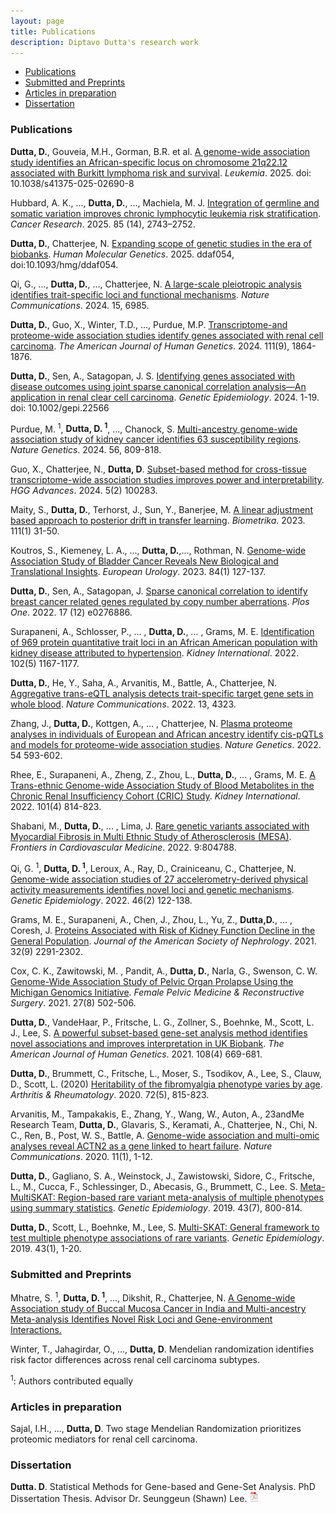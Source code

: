 ```yaml
---
layout: page
title: Publications
description: Diptavo Dutta's research work
---
```


<div class="navbar">
    <div class="navbar-inner">
        <ul class="nav">
            <li><a href="#articles">Publications</a></li>
            <li><a href="#submitted">Submitted and Preprints </a></li>
            <li><a href="#Working">Articles in preparation</a></li>            
            <li><a href="#dissertation">Dissertation</a></li>
        </ul>
    </div>
</div>


### <a name="articles"></a> Publications

**Dutta, D.**, Gouveia, M.H., Gorman, B.R. et al. [A genome-wide association study identifies an African-specific locus on chromosome 21q22.12 associated with Burkitt lymphoma risk and survival](https://www.nature.com/articles/s41375-025-02690-8). *Leukemia*. 2025. doi: 10.1038/s41375-025-02690-8

Hubbard, A. K., ..., **Dutta, D.**, ..., Machiela, M. J. [Integration of germline and somatic variation improves chronic lymphocytic leukemia risk stratification](https://aacrjournals.org/cancerres/article-abstract/85/14/2743/763447/Integration-of-Germline-and-Somatic-Variation). *Cancer Research*. 2025. 85 (14), 2743–2752.

**Dutta, D.**, Chatterjee, N. [Expanding scope of genetic studies in the era of biobanks](https://academic.oup.com/hmg/advance-article-abstract/doi/10.1093/hmg/ddaf054/8123646). *Human Molecular Genetics*. 2025.  ddaf054, doi:10.1093/hmg/ddaf054.

Qi, G., ..., **Dutta, D.**, ..., Chatterjee, N. [A large-scale pleiotropic analysis identifies trait-specific loci and functional mechanisms](https://www.nature.com/articles/s41467-024-51075-5). *Nature Communications*. 2024. 15, 6985.

**Dutta, D.**, Guo, X., Winter, T.D., ..., Purdue, M.P. [Transcriptome-and proteome-wide association studies identify genes associated with renal cell carcinoma](https://www.cell.com/ajhg/fulltext/S0002-9297(24)00256-8). *The American Journal of Human Genetics*. 2024. 111(9), 1864-1876.

**Dutta, D.**, Sen, A., Satagopan, J. S. [Identifying genes associated with disease outcomes using joint sparse canonical correlation analysis—An application in renal clear cell carcinoma](https://onlinelibrary.wiley.com/doi/full/10.1002/gepi.22566). *Genetic Epidemiology*. 2024. 1-19. doi: 10.1002/gepi.22566


Purdue, M. <sup> 1</sup>, **Dutta, D.<sup> 1</sup>**, ..., Chanock, S. [Multi-ancestry genome-wide association study of kidney cancer identifies 63 susceptibility regions](https://www.nature.com/articles/s41588-024-01725-7). *Nature Genetics*. 2024. 56, 809-818.

Guo, X., Chatterjee, N., **Dutta, D**. [Subset-based method for cross-tissue transcriptome-wide association studies improves power and interpretability](https://doi.org/10.1016/j.xhgg.2024.100283). *HGG Advances*. 2024. 5(2) 100283.

Maity, S., **Dutta, D.**, Terhorst, J., Sun, Y., Banerjee, M. [A linear adjustment based approach to posterior drift in transfer learning](https://academic.oup.com/biomet/article/111/1/31/7159185). *Biometrika*. 2023. 111(1) 31-50. 

Koutros, S., Kiemeney, L. A., ..., **Dutta, D.**,..., Rothman, N. [Genome-wide Association Study of Bladder Cancer Reveals New Biological and Translational Insights](https://www.sciencedirect.com/science/article/pii/S030228382302780X). *European Urology*. 2023. 84(1) 127-137.

**Dutta, D.**, Sen, A., Satagopan, J. [Sparse canonical correlation to identify breast cancer related genes regulated by copy number aberrations](https://journals.plos.org/plosone/article?id=10.1371/journal.pone.0276886). *Plos One*. 2022. 17 (12) e0276886.

Surapaneni, A., Schlosser, P., ... , **Dutta, D.**, ... , Grams, M. E. [Identification of 969 protein quantitative trait loci in an African American population with kidney disease attributed to hypertension](https://www.sciencedirect.com/science/article/abs/pii/S0085253822005476). *Kidney International*. 2022. 102(5) 1167-1177.

**Dutta, D.**, He, Y., Saha, A., Arvanitis, M., Battle, A., Chatterjee, N. [Aggregative trans-eQTL analysis detects trait-specific target gene sets in whole blood](https://www.nature.com/articles/s41467-022-31845-9). *Nature Communications*. 2022. 13, 4323.

Zhang, J., **Dutta, D.**, Kottgen, A., ... , Chatterjee, N. [Plasma proteome analyses in individuals of European and African ancestry identify cis-pQTLs and models for proteome-wide association studies](https://www.nature.com/articles/s41588-022-01051-w). *Nature Genetics*. 2022. 54 593-602.

Rhee, E., Surapaneni, A., Zheng, Z., Zhou, L., **Dutta, D.**, ... , Grams, M. E. [A Trans-ethnic Genome-wide Association Study of Blood Metabolites in the Chronic Renal Insufficiency Cohort (CRIC) Study](https://www.sciencedirect.com/science/article/abs/pii/S0085253822000837). *Kidney International*. 2022. 101(4) 814-823.

Shabani, M., **Dutta, D.**, ... , Lima, J. [Rare genetic variants associated with Myocardial Fibrosis in Multi Ethnic Study of Atherosclerosis (MESA)](https://www.frontiersin.org/articles/10.3389/fcvm.2022.804788/abstract). *Frontiers in Cardiovascular Medicine*. 2022. 9:804788.

Qi, G. <sup> 1</sup>, **Dutta, D.<sup> 1</sup>**, Leroux, A., Ray, D., Crainiceanu, C., Chatterjee, N. [Genome-wide association studies of 27 accelerometry-derived physical activity measurements identifies novel loci and genetic mechanisms](https://onlinelibrary.wiley.com/doi/10.1002/gepi.22441). *Genetic Epidemiology*. 2022. 46(2) 122-138.

Grams, M. E., Surapaneni, A., Chen, J., Zhou, L., Yu, Z., **Dutta,D.**, ... , Coresh, J. [Proteins Associated with Risk of Kidney Function Decline in the General Population](https://jasn.asnjournals.org/content/32/9/2291). *Journal of the American Society of Nephrology*. 2021. 32(9) 2291-2302.

Cox, C. K., Zawitowski, M. , Pandit, A., **Dutta, D.**, Narla, G., Swenson, C. W. [Genome-Wide Association Study of Pelvic Organ Prolapse Using the Michigan Genomics Initiative](https://journals.lww.com/fpmrs/Abstract/2021/08000/Genome_Wide_Association_Study_of_Pelvic_Organ.7.aspx). *Female Pelvic Medicine & Reconstructive Surgery*. 2021. 27(8) 502-506.

**Dutta, D.**, VandeHaar, P., Fritsche, L. G., Zollner, S., Boehnke, M., Scott, L. J., Lee, S. [A powerful subset-based gene-set analysis method identifies novel associations and improves interpretation in UK Biobank](https://www.sciencedirect.com/science/article/abs/pii/S0002929721000586). *The American Journal of Human Genetics*. 2021. 108(4) 669-681. 

**Dutta, D.**, Brummett, C., Fritsche, L., Moser, S., Tsodikov, A., Lee, S., Clauw, D., Scott, L. (2020) [Heritability of the fibromyalgia phenotype varies by age](https://onlinelibrary.wiley.com/doi/abs/10.1002/art.41171). *Arthritis & Rheumatology*. 2020. 72(5), 815-823.

Arvanitis, M., Tampakakis, E., Zhang, Y., Wang, W., Auton, A., 23andMe Research Team, **Dutta, D.**, Glavaris, S., Keramati, A., Chatterjee, N., Chi, N. C., Ren, B., Post, W. S., Battle, A. [Genome-wide association and multi-omic analyses reveal ACTN2 as a gene linked to heart failure](https://www.nature.com/articles/s41467-020-14843-7). *Nature Communications*. 2020. 11(1), 1-12.

**Dutta, D.**, Gagliano, S. A., Weinstock, J., Zawistowski, Sidore, C., Fritsche, L., M., Cucca, F., Schlessinger, D., Abecasis, G., Brummett, C.,  Lee. S. [Meta-MultiSKAT: Region-based rare variant meta-analysis of multiple phenotypes using summary statistics](https://www.ncbi.nlm.nih.gov/pmc/articles/PMC7006736/). *Genetic Epidemiology*. 2019. 43(7), 800-814.

**Dutta, D.**, Scott, L., Boehnke, M., Lee, S. [Multi-SKAT: General framework to test multiple phenotype associations of rare variants](https://pubmed.ncbi.nlm.nih.gov/30298564/]).  *Genetic Epidemiology*. 2019. 43(1), 1-20.


### <a name="submitted"></a> Submitted and Preprints

Mhatre, S. <sup> 1</sup>, **Dutta, D. <sup> 1</sup>**, ..., Dikshit, R., Chatterjee, N. [A Genome-wide Association study of Buccal Mucosa Cancer in India and Multi-ancestry Meta-analysis Identifies Novel Risk Loci and Gene-environment Interactions.](https://www.medrxiv.org/content/10.1101/2025.04.16.25325815v1)

Winter, T., Jahagirdar, O., ..., **Dutta, D**. Mendelian randomization identifies risk factor differences across renal cell carcinoma subtypes.

<sup>1</sup>: Authors contributed equally 

### <a name="Working"></a> Articles in preparation

Sajal, I.H., ..., **Dutta, D**. Two stage Mendelian Randomization prioritizes proteomic mediators for renal cell carcinoma.

### <a name="dissertation"></a> Dissertation


**Dutta. D**. Statistical Methods for Gene-based and Gene-Set Analysis. PhD Dissertation Thesis. Advisor Dr. Seunggeun (Shawn) Lee. [![pdf](icons16/pdf-icon.png)](diptavo_1.pdf)








